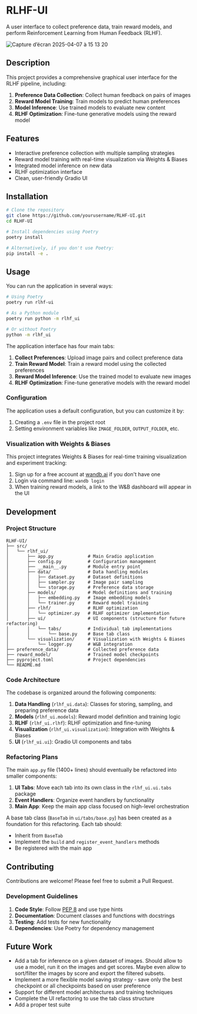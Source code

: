 # RLHF-UI

A user interface to collect preference data, train reward models, and perform Reinforcement Learning from Human Feedback (RLHF).

![Capture d’écran 2025-04-07 à 15 13 20](https://github.com/user-attachments/assets/ad8b3892-f0fc-49e9-b502-b8b87ccf09d3)

## Description

This project provides a comprehensive graphical user interface for the RLHF pipeline, including:

1. **Preference Data Collection**: Collect human feedback on pairs of images
2. **Reward Model Training**: Train models to predict human preferences
3. **Model Inference**: Use trained models to evaluate new content
4. **RLHF Optimization**: Fine-tune generative models using the reward model

## Features

- Interactive preference collection with multiple sampling strategies
- Reward model training with real-time visualization via Weights & Biases
- Integrated model inference on new data
- RLHF optimization interface
- Clean, user-friendly Gradio UI

## Installation

```bash
# Clone the repository
git clone https://github.com/yourusername/RLHF-UI.git
cd RLHF-UI

# Install dependencies using Poetry
poetry install

# Alternatively, if you don't use Poetry:
pip install -e .
```

## Usage

You can run the application in several ways:

```bash
# Using Poetry
poetry run rlhf-ui

# As a Python module
poetry run python -m rlhf_ui

# Or without Poetry
python -m rlhf_ui
```

The application interface has four main tabs:

1. **Collect Preferences**: Upload image pairs and collect preference data
2. **Train Reward Model**: Train a reward model using the collected preferences
3. **Reward Model Inference**: Use the trained model to evaluate new images
4. **RLHF Optimization**: Fine-tune generative models with the reward model

### Configuration

The application uses a default configuration, but you can customize it by:

1. Creating a `.env` file in the project root
2. Setting environment variables like `IMAGE_FOLDER`, `OUTPUT_FOLDER`, etc.

### Visualization with Weights & Biases

This project integrates Weights & Biases for real-time training visualization and experiment tracking:

1. Sign up for a free account at [wandb.ai](https://wandb.ai) if you don't have one
2. Login via command line: `wandb login`
3. When training reward models, a link to the W&B dashboard will appear in the UI

## Development

### Project Structure

```
RLHF-UI/
├── src/
│   └── rlhf_ui/
│       ├── app.py             # Main Gradio application
│       ├── config.py          # Configuration management
│       ├── __main__.py        # Module entry point
│       ├── data/              # Data handling modules
│       │   ├── dataset.py     # Dataset definitions
│       │   ├── sampler.py     # Image pair sampling
│       │   └── storage.py     # Preference data storage
│       ├── models/            # Model definitions and training
│       │   ├── embedding.py   # Image embedding models
│       │   └── trainer.py     # Reward model training
│       ├── rlhf/              # RLHF optimization
│       │   └── optimizer.py   # RLHF optimizer implementation
│       ├── ui/                # UI components (structure for future refactoring)
│       │   └── tabs/          # Individual tab implementations
│       │       └── base.py    # Base tab class
│       └── visualization/     # Visualization with Weights & Biases
│           └── logger.py      # W&B integration
├── preference_data/           # Collected preference data
├── reward_model/              # Trained model checkpoints
├── pyproject.toml             # Project dependencies
└── README.md
```

### Code Architecture

The codebase is organized around the following components:

1. **Data Handling** (`rlhf_ui.data`): Classes for storing, sampling, and preparing preference data
2. **Models** (`rlhf_ui.models`): Reward model definition and training logic
3. **RLHF** (`rlhf_ui.rlhf`): RLHF optimization and fine-tuning
4. **Visualization** (`rlhf_ui.visualization`): Integration with Weights & Biases
5. **UI** (`rlhf_ui.ui`): Gradio UI components and tabs

### Refactoring Plans

The main `app.py` file (1400+ lines) should eventually be refactored into smaller components:

1. **UI Tabs**: Move each tab into its own class in the `rlhf_ui.ui.tabs` package
2. **Event Handlers**: Organize event handlers by functionality
3. **Main App**: Keep the main app class focused on high-level orchestration

A base tab class (`BaseTab` in `ui/tabs/base.py`) has been created as a foundation for this refactoring. Each tab should:

- Inherit from `BaseTab`
- Implement the `build` and `register_event_handlers` methods
- Be registered with the main app

## Contributing

Contributions are welcome! Please feel free to submit a Pull Request.

### Development Guidelines

1. **Code Style**: Follow [PEP 8](https://peps.python.org/pep-0008/) and use type hints
2. **Documentation**: Document classes and functions with docstrings
3. **Testing**: Add tests for new functionality
4. **Dependencies**: Use Poetry for dependency management

## Future Work

- Add a tab for inference on a given dataset of images. Should allow to use a model, run it on the images and get scores. Maybe even allow to sort/filter the images by score and export the filtered subsets.
- Implement a more flexible model saving strategy - save only the best checkpoint or all checkpoints based on user preference
- Support for different model architectures and training techniques
- Complete the UI refactoring to use the tab class structure
- Add a proper test suite
